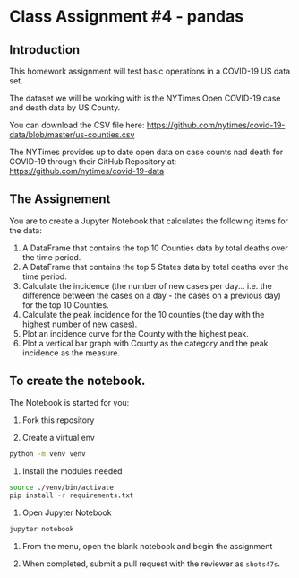 # Class Assignment #4 - pandas

## Introduction

This homework assignment will test basic operations in a COVID-19 US data set. 

The dataset we will be working with is the NYTimes Open COVID-19 case and death data by US County.

You can download the CSV file here: https://github.com/nytimes/covid-19-data/blob/master/us-counties.csv

The NYTimes provides up to date open data on case counts nad death for COVID-19 through their GitHub Repository at: https://github.com/nytimes/covid-19-data

## The Assignement

You are to create a Jupyter Notebook that calculates the following items for the data:

1. A DataFrame that contains the top 10 Counties data by total deaths over the time period.
2. A DataFrame that contains the top 5 States data by total deaths over the time period.
3. Calculate the incidence (the number of new cases per day... i.e. the difference between the cases on a day - the cases on a previous day) for the top 10 Counties.
4. Calculate the peak incidence for the 10 counties (the day with the highest number of new cases).
5. Plot an incidence curve for the County with the highest peak.
6. Plot a vertical bar graph with County as the category and the peak incidence as the measure.

## To create the notebook.

The Notebook is started for you:

1. Fork this repository

3. Create a virtual env
```bash
python -m venv venv
```

1. Install the modules needed
```bash
source ./venv/bin/activate
pip install -r requirements.txt
```

1. Open Jupyter Notebook
```bash
jupyter notebook
```

1. From the menu, open the blank notebook and begin the assignment

1. When completed, submit a pull request with the reviewer as `shots47s`.


